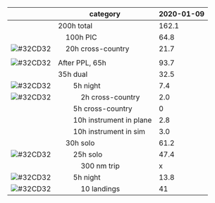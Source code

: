 ||category|2020-01-09|
|-|---------|----------|
||200h total|162.1|
||&nbsp;&nbsp;&nbsp;&nbsp;100h PIC|64.8|
|![#32CD32](https://placehold.it/15/32CD32/000000?text=+)|&nbsp;&nbsp;&nbsp;&nbsp;20h cross-country|21.7|
| | | |
|![#32CD32](https://placehold.it/15/32CD32/000000?text=+)|After PPL, 65h|93.7| 
||35h dual|32.5| 
|![#32CD32](https://placehold.it/15/32CD32/000000?text=+)|&nbsp;&nbsp;&nbsp;&nbsp;&nbsp;&nbsp;&nbsp;&nbsp;5h night|7.4| 
|![#32CD32](https://placehold.it/15/32CD32/000000?text=+)|&nbsp;&nbsp;&nbsp;&nbsp;&nbsp;&nbsp;&nbsp;&nbsp;&nbsp;&nbsp;&nbsp;&nbsp;2h cross-country|2.0| 
||&nbsp;&nbsp;&nbsp;&nbsp;&nbsp;&nbsp;&nbsp;&nbsp;5h cross-country|0| 
||&nbsp;&nbsp;&nbsp;&nbsp;&nbsp;&nbsp;&nbsp;&nbsp;10h instrument in plane|2.8|
||&nbsp;&nbsp;&nbsp;&nbsp;&nbsp;&nbsp;&nbsp;&nbsp;10h instrument in sim|3.0| 
||&nbsp;&nbsp;&nbsp;&nbsp;30h solo|61.2| 
|![#32CD32](https://placehold.it/15/32CD32/000000?text=+)|&nbsp;&nbsp;&nbsp;&nbsp;&nbsp;&nbsp;&nbsp;&nbsp;25h solo|47.4| 
||&nbsp;&nbsp;&nbsp;&nbsp;&nbsp;&nbsp;&nbsp;&nbsp;&nbsp;&nbsp;&nbsp;&nbsp;300 nm trip|x| 
|![#32CD32](https://placehold.it/15/32CD32/000000?text=+)|&nbsp;&nbsp;&nbsp;&nbsp;&nbsp;&nbsp;&nbsp;&nbsp;5h night|13.8| 
|![#32CD32](https://placehold.it/15/32CD32/000000?text=+)|&nbsp;&nbsp;&nbsp;&nbsp;&nbsp;&nbsp;&nbsp;&nbsp;&nbsp;&nbsp;&nbsp;&nbsp;10 landings|41| 

